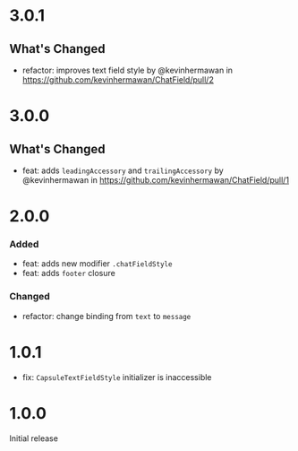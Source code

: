# 3.0.1

## What's Changed

- refactor: improves text field style by @kevinhermawan in https://github.com/kevinhermawan/ChatField/pull/2

# 3.0.0

## What's Changed

- feat: adds `leadingAccessory` and `trailingAccessory` by @kevinhermawan in https://github.com/kevinhermawan/ChatField/pull/1

# 2.0.0

### Added

- feat: adds new modifier `.chatFieldStyle`
- feat: adds `footer` closure

### Changed

- refactor: change binding from `text` to `message`

# 1.0.1

- fix: `CapsuleTextFieldStyle` initializer is inaccessible

# 1.0.0

Initial release
